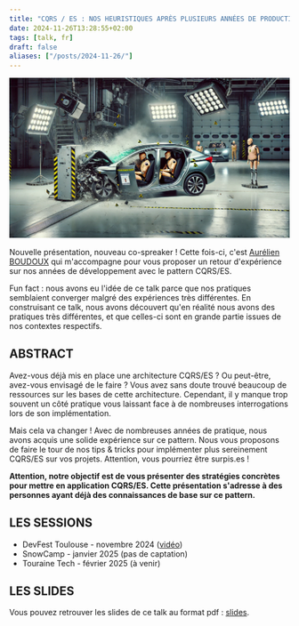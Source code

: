 ```yaml
---
title: "CQRS / ES : NOS HEURISTIQUES APRÈS PLUSIEURS ANNÉES DE PRODUCTION"
date: 2024-11-26T13:28:55+02:00
tags: [talk, fr]
draft: false
aliases: ["/posts/2024-11-26/"]
---
```


![Crash test d'une voiture en laboratoire](1.png)

Nouvelle présentation, nouveau co-spreaker ! Cette fois-ci, c'est [Aurélien BOUDOUX](https://bsky.app/profile/boudoux.fr) qui m'accompagne pour vous proposer un retour d'expérience sur nos années de développement avec le pattern CQRS/ES.  

Fun fact : nous avons eu l'idée de ce talk parce que nos pratiques semblaient converger malgré des expériences très différentes. En construisant ce talk, nous avons découvert qu'en réalité nous avons des pratiques très différentes, et que celles-ci sont en grande partie issues de nos contextes respectifs.

## ABSTRACT

Avez-vous déjà mis en place une architecture CQRS/ES ? Ou peut-être, avez-vous envisagé de le faire ? Vous avez sans doute trouvé beaucoup de ressources sur les bases de cette architecture. Cependant, il y manque trop souvent un côté pratique vous laissant face à de nombreuses interrogations lors de son implémentation.  

Mais cela va changer ! Avec de nombreuses années de pratique, nous avons acquis une solide expérience sur ce pattern. Nous vous proposons de faire le tour de nos tips & tricks pour implémenter plus sereinement CQRS/ES sur vos projets. Attention, vous pourriez être surpis.es !  

**Attention, notre objectif est de vous présenter des stratégies concrètes pour mettre en application CQRS/ES. Cette présentation s'adresse à des personnes ayant déjà des connaissances de base sur ce pattern.**

## LES SESSIONS

- DevFest Toulouse - novembre 2024 ([vidéo](https://youtu.be/aE8cJnJKae8))
- SnowCamp - janvier 2025 (pas de captation)
- Touraine Tech - février 2025 (à venir)

## LES SLIDES

Vous pouvez retrouver les slides de ce talk au format pdf : [slides](cqrs-es-heuristiques.pdf).  
